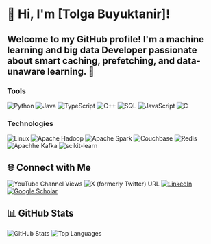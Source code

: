 
# 👋 Hi, I'm [Tolga Buyuktanir]!

Welcome to my GitHub profile! I'm a machine learning and big data Developer passionate about smart caching, prefetching, and data-unaware learning. 🌟
---
### Tools
![Python](https://img.shields.io/badge/-Python-000?&logo=Python)
![Java](https://img.shields.io/badge/-Java-000?&logo=Java&logoColor=007396)
![TypeScript](https://img.shields.io/badge/-TypeScript-000?&logo=TypeScript)
![C++](https://img.shields.io/badge/-C++-000?&logo=c%2b%2b&logoColor=00599C)
![SQL](https://img.shields.io/badge/-SQL-000?&logo=MySQL)
![JavaScript](https://img.shields.io/badge/-JavaScript-000?&logo=JavaScript)
![C](https://img.shields.io/badge/-C-000?&logo=C)

### Technologies
![Linux](https://img.shields.io/badge/-Linux-000?&logo=Linux)
![Apache Hadoop](https://img.shields.io/badge/Apache_Hadoop-222?&logo=apache-hadoop&logoColor=66CCFF)
![Apache Spark](https://img.shields.io/badge/Apache%20Spark-E25A1C?style=for-the-badge&logo=apachespark&logoColor=white)
![Couchbase](https://img.shields.io/badge/Couchbase-EA2328?style=for-the-badge&logo=Couchbase&logoColor=white)
![Redis](https://img.shields.io/badge/-Redis-000?&logo=Redis)
![Apachhe Kafka](https://img.shields.io/badge/Apache_Kafka-231F20?style=for-the-badge&logo=apache-kafka&logoColor=white)
![scikit-learn](https://img.shields.io/badge/scikit--learn-F7931E?style=flat-square&logo=scikit-learn&logoColor=white)

## 🌐 Connect with Me
![YouTube Channel Views](https://img.shields.io/youtube/channel/views/UCxDnkMlK_Vvru7awNIgD_oQ)
![X (formerly Twitter) URL](https://img.shields.io/twitter/url?url=https%3A%2F%2Fx.com%2Ftolgabuyuktanir)
[![LinkedIn](https://img.shields.io/badge/LinkedIn-%230077B5.svg?style=for-the-badge&logo=linkedin&logoColor=white)](https://www.linkedin.com/in/tolga-buyuktanir-6b63733a/)
[![Google Scholar](https://img.shields.io/badge/Google%20Scholar-4285F4?style=for-the-badge&logo=google-scholar&logoColor=white)](https://scholar.google.com/citations?user=D2Md-J4AAAAJ)

## 📊 GitHub Stats
![GitHub Stats](https://github-readme-stats.vercel.app/api?username=tolgabuyuktanir&show_icons=true&theme=radical)
![Top Languages](https://github-readme-stats.vercel.app/api/top-langs/?username=tolgabuyuktanir&layout=compact&theme=radical)
